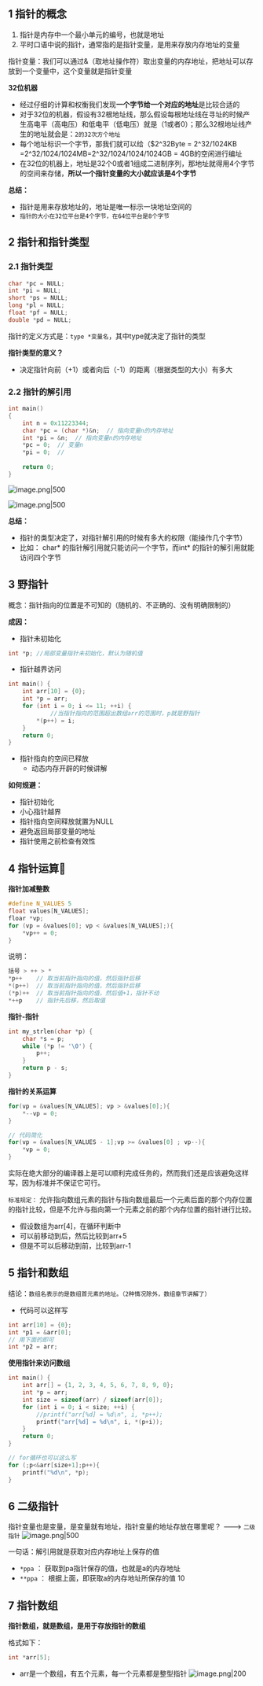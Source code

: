 ## 1 指针的概念

1. 指针是内存中一个最小单元的编号，也就是地址
2. 平时口语中说的指针，通常指的是指针变量，是用来存放内存地址的变量

指针变量：我们可以通过&（取地址操作符）取出变量的内存地址，把地址可以存放到一个变量中，这个变量就是指针变量

**32位机器**
- 经过仔细的计算和权衡我们发现**一个字节给一个对应的地址**是比较合适的
- 对于32位的机器，假设有32根地址线，那么假设每根地址线在寻址的时候产生高电平（高电压）和低电平（低电压）就是（1或者0）；那么32根地址线产生的地址就会是：`2的32次方个地址`
- 每个地址标识一个字节，那我们就可以给（$2^32Byte = 2^32/1024KB =2^32/1024/1024MB=2^32/1024/1024/1024GB = 4GB的空闲进行编址
- 在32位的机器上，地址是32个0或者1组成二进制序列，那地址就得用4个字节的空间来存储，**所以一个指针变量的大小就应该是4个字节**

**总结：**
- 指针是用来存放地址的，地址是唯一标示一块地址空间的
- `指针的大小在32位平台是4个字节，在64位平台是8个字节`
## 2 指针和指针类型

### 2.1 指针类型

```c
char *pc = NULL;
int *pi = NULL;
short *ps = NULL;
long *pl = NULL;
float *pf = NULL;
double *pd = NULL;
```

指针的定义方式是：`type *变量名`，其中type就决定了指针的类型

**指针类型的意义？**
- 决定指针向前（+1）或者向后（-1）的距离（根据类型的大小）有多大
### 2.2 指针的解引用

```c
int main()  
{  
    int n = 0x11223344;  
    char *pc = (char *)&n;  // 指向变量n的内存地址
    int *pi = &n;  // 指向变量n的内存地址
    *pc = 0;  // 变量n
    *pi = 0;  // 
  
    return 0;  
}
```

![image.png|500](https://my-obsidian-image.oss-cn-guangzhou.aliyuncs.com/2025/04/e29ff0a5b35b3353a41157c4930a47a4.png)

![image.png|500](https://my-obsidian-image.oss-cn-guangzhou.aliyuncs.com/2025/04/a28bcb3870d628589a736e84bf454123.png)

**总结：**
- 指针的类型决定了，对指针解引用的时候有多大的权限（能操作几个字节）
- 比如： char* 的指针解引用就只能访问一个字节，而int* 的指针的解引用就能访问四个字节
## 3 野指针

概念：指针指向的位置是不可知的（随机的、不正确的、没有明确限制的）

**成因：**
- 指针未初始化
```c
int *p; //局部变量指针未初始化，默认为随机值
```
- 指针越界访问
```c
int main() {  
    int arr[10] = {0};  
    int *p = arr;  
    for (int i = 0; i <= 11; ++i) {  
		    //当指针指向的范围超出数组arr的范围时，p就是野指针 
        *(p++) = i;  
    }  
    return 0;  
}
```
- 指针指向的空间已释放
	- 动态内存开辟的时候讲解

**如何规避：**
- 指针初始化
- 小心指针越界
- 指针指向空间释放就置为NULL
- 避免返回局部变量的地址
- 指针使用之前检查有效性

## 4 指针运算📕

**指针加减整数**
```c
#define N_VALUES 5
float values[N_VALUES];
floar *vp;
for (vp = &values[0]; vp < &values[N_VALUES];){
	*vp++ = 0;
}
```

说明：
```c
括号 > ++ > *
*p++    // 取当前指针指向的值，然后指针后移
*(p++)  // 取当前指针指向的值，然后指针后移
(*p)++  // 取当前指针指向的值，然后值+1，指针不动
*++p    // 指针先后移，然后取值
```

**指针-指针**
```c
int my_strlen(char *p) {  
    char *s = p;  
    while (*p != '\0') {  
        p++;  
    }  
    return p - s;  
}
```

**指针的关系运算**
```c
for(vp = &values[N_VALUES]; vp > &values[0];){
	*--vp = 0;
}

// 代码简化
for(vp = &values[N_VALUES - 1];vp >= &values[0] ; vp--){
	*vp = 0;
}
```

实际在绝大部分的编译器上是可以顺利完成任务的，然而我们还是应该避免这样写，因为标准并不保证它可行。

`标准规定：` 允许指向数组元素的指针与指向数组最后一个元素后面的那个内存位置的指针比较，但是不允许与指向第一个元素之前的那个内存位置的指针进行比较。
- 假设数组为arr[4]，在循环判断中
- 可以前移动到后，然后比较到arr+5
- 但是不可以后移动到前，比较到arr-1
## 5 指针和数组

结论：`数组名表示的是数组首元素的地址。（2种情况除外，数组章节讲解了）`
- 代码可以这样写
```c
int arr[10] = {0};
int *p1 = &arr[0];
// 用下面的即可
int *p2 = arr;
```

**使用指针来访问数组**
```c
int main() {  
    int arr[] = {1, 2, 3, 4, 5, 6, 7, 8, 9, 0};  
    int *p = arr;  
    int size = sizeof(arr) / sizeof(arr[0]);  
    for (int i = 0; i < size; ++i) {  
        //printf("arr[%d] = %d\n", i, *p++);  
        printf("arr[%d] = %d\n", i, *(p+i));  
    }  
    return 0;  
}

// for循环也可以这么写
for (;p<&arr[size+1];p++){  
    printf("%d\n", *p);  
}
```
## 6 二级指针

指针变量也是变量，是变量就有地址，指针变量的地址存放在哪里呢？ ---> `二级指针`
![image.png|500](https://my-obsidian-image.oss-cn-guangzhou.aliyuncs.com/2025/04/786d4ced61c659f3bc5ae6c305bde8a8.png)

一句话：解引用就是获取对应内存地址上保存的值
- `*ppa` ： 获取到pa指针保存的值，也就是a的内存地址
- `**ppa` ： 根据上面，即获取a的内存地址所保存的值 10

## 7 指针数组

**指针数组，就是数组，是用于存放指针的数组**

格式如下：
```c
int *arr[5];
```
- arr是一个数组，有五个元素，每一个元素都是整型指针
  ![image.png|200](https://my-obsidian-image.oss-cn-guangzhou.aliyuncs.com/2025/04/322f1d4870fef5277ffcb3394b897836.png)
